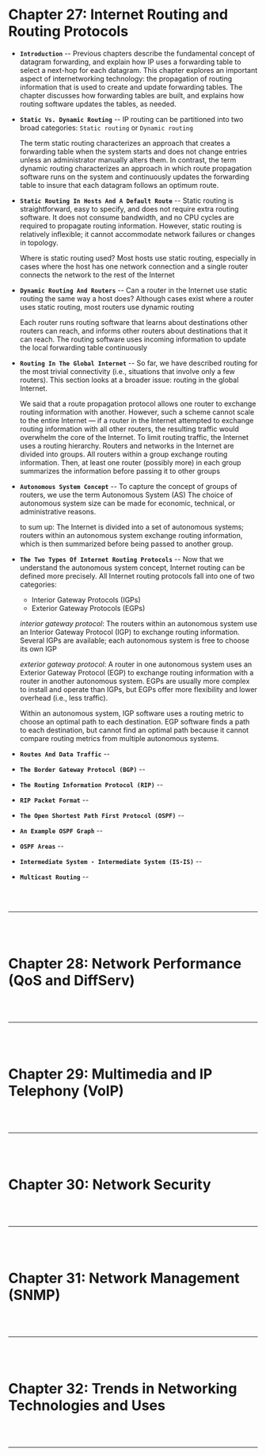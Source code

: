 # Chapter 27: Internet Routing and Routing Protocols

- __`Introduction`__ -- Previous chapters describe the fundamental concept of datagram forwarding, and
explain how IP uses a forwarding table to select a next-hop for each datagram. This
chapter explores an important aspect of internetworking technology: the propagation of
routing information that is used to create and update forwarding tables. The chapter
discusses how forwarding tables are built, and explains how routing software updates
the tables, as needed.

- __`Static Vs. Dynamic Routing`__ -- IP routing can be partitioned into two broad categories: `Static routing` or `Dynamic routing`

  The term static routing characterizes an approach that creates a forwarding table when
the system starts and does not change entries unless an administrator manually alters
them. In contrast, the term dynamic routing characterizes an approach in which route propagation software runs on the system and continuously updates the forwarding table to insure that each datagram follows an optimum route.

- __`Static Routing In Hosts And A Default Route`__ -- Static routing is straightforward, easy to specify, and does not require extra routing
software. It does not consume bandwidth, and no CPU cycles are required to propagate
routing information. However, static routing is relatively inflexible; it cannot accommodate network failures or changes in topology.

  Where is static routing used? Most hosts use static routing, especially in cases
where the host has one network connection and a single router connects the network to
the rest of the Internet

- __`Dynamic Routing And Routers`__ -- Can a router in the Internet use static routing the same way a host does? Although
cases exist where a router uses static routing, most routers use dynamic routing

  Each router runs routing software that learns about destinations other
routers can reach, and informs other routers about destinations that it
can reach. The routing software uses incoming information to update
the local forwarding table continuously

- __`Routing In The Global Internet`__ -- So far, we have described routing for the most trivial connectivity (i.e., situations
that involve only a few routers). This section looks at a broader issue: routing in the
global Internet. 

  We said that a route propagation protocol allows one router to exchange routing information with another. However, such a scheme cannot scale to the entire Internet —
if a router in the Internet attempted to exchange routing information with all other
routers, the resulting traffic would overwhelm the core of the Internet. To limit routing
traffic, the Internet uses a routing hierarchy. Routers and networks in the Internet are
divided into groups. All routers within a group exchange routing information. Then, at
least one router (possibly more) in each group summarizes the information before passing it to other groups

- __`Autonomous System Concept`__ -- To capture the concept of groups of routers, we use the term Autonomous System
(AS) The choice of autonomous system size can be made for economic, technical, or administrative reasons.

  to sum up: The Internet is divided into a set of autonomous systems; routers
within an autonomous system exchange routing information, which is
then summarized before being passed to another group.

- __`The Two Types Of Internet Routing Protocols`__ -- Now that we understand the autonomous system concept, Internet routing can be
defined more precisely. All Internet routing protocols fall into one of two categories:
  - Interior Gateway Protocols (IGPs)
  - Exterior Gateway Protocols (EGPs)
  
  _interior gateway protocol_: The routers within an autonomous system use an Interior Gateway Protocol (IGP)
to exchange routing information. Several IGPs are available; each autonomous system
is free to choose its own IGP

  _exterior gateway protocol_: A router in one autonomous system uses an Exterior Gateway Protocol (EGP) to
exchange routing information with a router in another autonomous system. EGPs are
usually more complex to install and operate than IGPs, but EGPs offer more flexibility
and lower overhead (i.e., less traffic).

  Within an autonomous system, IGP software uses a routing metric to
choose an optimal path to each destination. EGP software finds a
path to each destination, but cannot find an optimal path because it
cannot compare routing metrics from multiple autonomous systems.

- __`Routes And Data Traffic`__ --

- __`The Border Gateway Protocol (BGP)`__ --

- __`The Routing Information Protocol (RIP)`__ --

- __`RIP Packet Format`__ --

- __`The Open Shortest Path First Protocol (OSPF)`__ --

- __`An Example OSPF Graph`__ --

- __`OSPF Areas`__ --

- __`Intermediate System - Intermediate System (IS-IS)`__ --

- __`Multicast Routing`__ -- 

<br>
<br>

---

<br>
<br>

# Chapter 28: Network Performance (QoS and DiffServ)

<br>
<br>

---

<br>
<br>

# Chapter 29: Multimedia and IP Telephony (VoIP)

<br>
<br>

---

<br>
<br>

# Chapter 30: Network Security

<br>
<br>

---

<br>
<br>

# Chapter 31: Network Management (SNMP)

<br>
<br>

---

<br>
<br>

# Chapter 32: Trends in Networking Technologies and Uses

<br>
<br>

---

<br>
<br>
